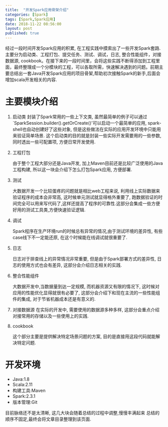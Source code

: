 ```yaml
---
title:  "开发Spark应用骨架介绍"
categories: [Spark]
tags: [Spark,Spark应用]
date: 2018-11-22 08:56:00
layout: post
published: true
---
```


经过一段时间开发Spark应用的积累, 在工程实践中摸索出了一些开发Spark套路. 主要分为启动类、工程打包、提交任务、测试、调试，日志, 整合性能组件，对接数据源, cookbook。在接下来的一段时间里，会将这些实践不断得添加到工程里面，最终整理成一个分模块的工程，可以各取所需，快速解决遇到的问题。前期主要总结出一套Java开发Spark应用的项目骨架,帮助初次接触Spark的新手,后面会增加scala开发相关的内容.

# 主要模块介绍
1. 启动类
    封装了Spark常用的一些上下文类, 虽然最简单的例子可以通过`SparkSession.builder().getOrCreate()'可以启动一个最简单的应用, spark-shell也自动创建好了这些对象, 但是这些做法在实际的应用开发环境中只能用来验证简单场景. 这个启动类的目的就是封装一些实际开发需要用的一些参数, 同时透出一些可配置项, 方便日常开发使用.

2. 工程打包

    由于整个工程大部分还是Java开发, 加上Maven目前还是比较广泛使用的Java工程构建, 所以这一块会介绍下怎么打包Spark应用, 方便部署.

3. 测试

    大数据开发一个比较蛋疼的问题就是相比web工程来说, 利用线上实际数据来验证程序的成本会非常高, 这时候单元测试就显得格外重要了, 跑数据验证的时间完全可以用来写代码了,这样还提高了程序的可靠性.这部分会集成一些方便好用的测试工具类,方便快速验证逻辑.

4. 调试

    Spark程序在生产环境run的时候总有异常的情况,由于测试环境的差异性, 有些case线下不一定能还原, 在这个时候能在线调试就很重要了.

5. 日志
    
    日志对于排查线上的异常情况非常重要, 但是由于Spark部署方式的差异性, 日志的使用方式也会有差异, 这部分会介绍日志相关的实践.
    
6. 整合性能组件

    大数据开发中,当数据量到达一定规模, 而机器资源又有限的情况下, 这时候对应用的性能优化显得就很有必要了, 这部分会介绍下和现在主流的一些性能组件的集成, 对于节省机器成本还是有意义的.
    
7. 对接数据源
    在实际的开发中, 需要使用的数据源多种多样, 这部分会重点介绍对接常用的存储以及一些使用上的实践.
    
8. cookbook

   这个部分主要是提供解决特定场景问题的方案, 目的是直接用这段代码就能解决特定问题.
   
# 开发环境
* Java:1.8
* Scala:2.11
* 构建工具:Maven
* Spark:2.3.1
* 版本管理:Git
   
目前脉络还不是太清晰, 这几大块会随着总结的过程中调整,慢慢丰满起来 总结的顺序不固定,最终会将文章目录整理到该页面.
